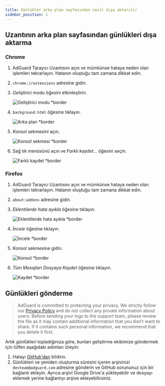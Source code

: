 ```yaml
---
title: Günlükler arka plan sayfasından nasıl dışa aktarılır
sidebar_position: 1
---
```


## Uzantının arka plan sayfasından günlükleri dışa aktarma

### Chrome

1. AdGuard Tarayıcı Uzantısını açın ve mümkünse hataya neden olan işlemleri tekrarlayın. Hatanın oluştuğu tam zamana dikkat edin.

2. `chrome://extensions` adresine gidin.

3. _Geliştirici modu_ öğesini etkinleştirin.

   ![Geliştirici modu \*border](https://cdn.adguardvpn.com/content/kb/ad_blocker/browser_extension/developer_mode1.png)

4. `background.html` öğesine tıklayın.

   ![Arka plan \*border](https://cdn.adguardvpn.com/content/kb/ad_blocker/browser_extension/background1.png)

5. _Konsol_ sekmesini açın.

   ![Konsol sekmesi \*border](https://cdn.adguardvpn.com/content/kb/vpn/browser_extension/console.png)

6. Sağ tık menüsünü açın ve _Farklı kaydet…_ öğesini seçin.

   ![Farklı kaydet \*border](https://cdn.adguardvpn.com/content/kb/vpn/browser_extension/save.png)

### Firefox

1. AdGuard Tarayıcı Uzantısını açın ve mümkünse hataya neden olan işlemleri tekrarlayın. Hatanın oluştuğu tam zamana dikkat edin.

2. `about:addons` adresine gidin.

3. _Eklentilerde hata ayıkla_ öğesine tıklayın.

   ![Eklentilerde hata ayıkla \*border](https://cdn.adguardvpn.com/content/kb/vpn/browser_extension/add-ons.png)

4. _İncele_ öğesine tıklayın.

   ![İncele \*border](https://cdn.adguardvpn.com/content/kb/vpn/browser_extension/inspect.png)

5. _Konsol_ sekmesine gidin.

   ![Konsol \*border](https://cdn.adguardvpn.com/content/kb/vpn/browser_extension/ff_console.png)

6. _Tüm Mesajları Dosyaya Kaydet_ öğesine tıklayın.

   ![Kaydet \*border](https://cdn.adguardvpn.com/content/kb/vpn/browser_extension/save-to-file.png)

## Günlükleri gönderme

> AdGuard is committed to protecting your privacy. We strictly follow our [Privacy Policy](https://adguard.com/en/privacy/browser-extension.html) and do not collect any private information about users. Before sending your logs to the support team, please review the file as it may contain additional information that you don’t want to share. If it contains such personal information, we recommend that you delete it first.

Artık günlükleri topladığınıza göre, bunları geliştirme ekibimize göndermek için lütfen aşağıdaki adımları izleyin:

1. Hatayı [GitHub'dan](https://github.com/AdguardTeam/AdguardBrowserExtension/issues/new/choose) bildirin.
2. Günlükleri ve yeniden oluşturma süresini içeren arşivinizi `devteam@adguard.com` adresine gönderin ve GitHub sorununuz için bir bağlantı ekleyin. Ayrıca arşivi Google Drive'a yükleyebilir ve dosyayı eklemek yerine bağlantıyı arşive ekleyebilirsiniz.
